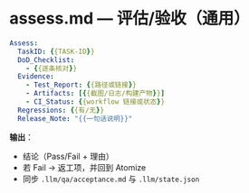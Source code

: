 # assess.md — 评估/验收（通用）

```yaml
Assess:
  TaskID: {{TASK-ID}}
  DoD_Checklist:
    - {{逐条核对}}
  Evidence:
    - Test_Report: {{路径或链接}}
    - Artifacts: [{{截图/日志/构建产物}}]
    - CI_Status: {{workflow 链接或状态}}
  Regressions: {{有/无}}
  Release_Note: "{{一句话说明}}"
```

**输出**：
- 结论（Pass/Fail + 理由）
- 若 Fail → 返工项，并回到 Atomize
- 同步 `.llm/qa/acceptance.md` 与 `.llm/state.json`
